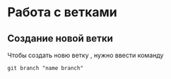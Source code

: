 # Работа с ветками

## Создание новой ветки

Чтобы создать новю ветку , нужно ввести команду

    git branch "name branch"